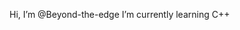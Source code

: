 Hi, I’m @Beyond-the-edge
I’m currently learning C++


<!---
Beyond-the-edge/Beyond-the-edge is a ✨ special ✨ repository because its `README.md` (this file) appears on your GitHub profile.
You can click the Preview link to take a look at your changes.
--->
